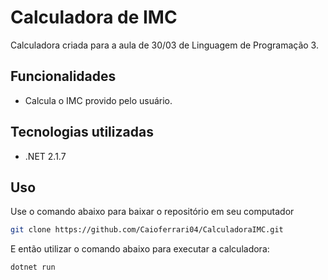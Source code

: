 # Calculadora de IMC

Calculadora criada para a aula de 30/03 de Linguagem de Programação 3.

## Funcionalidades

- Calcula o IMC provido pelo usuário.

## Tecnologias utilizadas

- .NET 2.1.7

## Uso

Use o comando abaixo para baixar o repositório em seu computador

```bash
git clone https://github.com/Caioferrari04/CalculadoraIMC.git
```
 E então utilizar o comando abaixo para executar a calculadora:
 
 ```
 dotnet run
 ```

  